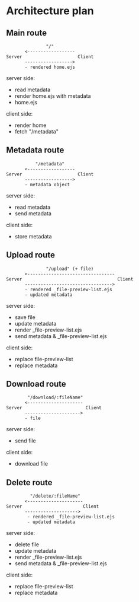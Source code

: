 # Architecture plan

## Main route

```plaintext
               "/"
       <------------------
Server                     Client
       ------------------>
       - rendered home.ejs
```

server side:

- read metadata
- render home.ejs with metadata
- home.ejs

client side:

- render home
- fetch "/metadata"

## Metadata route

```plaintext
           "/metadata"
       <------------------
Server                     Client
       ------------------>
       - metadata object
```

server side:

- read metadata
- send metadata

client side:

- store metadata

## Upload route

```plaintext
               "/upload" (+ file)
       <---------------------------------
Server                                    Client
       --------------------------------->
       - rendered _file-preview-list.ejs
       - updated metadata
```

server side:

- save file
- update metadata
- render _file-preview-list.ejs
- send metadata & _file-preview-list.ejs

client side:

- replace file-preview-list
- replace metadata

## Download route

```plaintext
        "/download/:fileName"
       <---------------------
Server                        Client
       --------------------->
       - file
```

server side:

- send file

client side:

- download file

## Delete route

```plaintext
         "/delete/:fileName"
       <---------------------
Server                       Client
       -------------------->
        - rendered _file-preview-list.ejs
        - updated metadata
```

server side:

- delete file
- update metadata
- render _file-preview-list.ejs
- send metadata & _file-preview-list.ejs

client side:

- replace file-preview-list
- replace metadata
